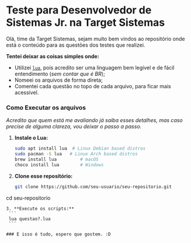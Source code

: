 # Teste para Desenvolvedor de Sistemas Jr. na Target Sistemas 

Olá, time da Target Sistemas, sejam muito bem vindos ao repositório onde está o conteúdo para as questões dos testes que realizei.

**Tentei deixar as coisas simples onde:**
- Utilizei [`lua`](https://www.lua.org/portugues.html), pois acredito ser uma linguagem bem legível e de fácil entendimento (*sem contar que é BR*);
- Nomeei os arquivos de forma direta;
- Comentei cada questão no topo de cada arquivo, para ficar mais acessível.


### Como Executar os arquivos
*Acredito que quem está me avaliando já saiba esses detalhes, mas caso precise de alguma clareza, vou deixar o passo a passo.*
1. **Instale o Lua:**  
   ```sh
   sudo apt install lua  # Linux Debian based distros
   sudo pacman -S lua   # Linux Arch based distros
   brew install lua         # macOS
   choco install lua        # Windows
   ```
2. **Clone esse repositório:**
    ```sh
   git clone https://github.com/seu-usuario/seu-repositorio.git
cd seu-repositorio
   ```
3. **Execute os scripts:**
    ```
    lua questao?.lua
    ```

### E isso é tudo, espero que gostem. :D
